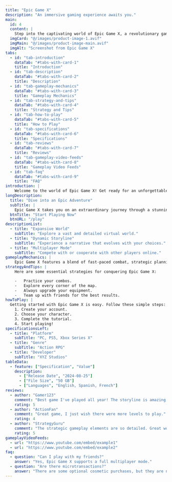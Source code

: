 ```yaml
---
title: "Epic Game X"
description: "An immersive gaming experience awaits you."
main:
  id: 4
  content: |
    Step into the captivating world of Epic Game X, a revolutionary gaming experience that blends action, strategy, and storytelling into a single compelling narrative.
  imgCard: "@/images/product-image-1.avif"
  imgMain: "@/images/product-image-main.avif"
  imgAlt: "Screenshot from Epic Game X"
tabs:
  - id: "tab-introduction"
    dataTab: "#tabs-with-card-1"
    title: "Introduction"
  - id: "tab-description"
    dataTab: "#tabs-with-card-2"
    title: "Description"
  - id: "tab-gameplay-mechanics"
    dataTab: "#tabs-with-card-3"
    title: "Gameplay Mechanics"
  - id: "tab-strategy-and-tips"
    dataTab: "#tabs-with-card-4"
    title: "Strategy and Tips"
  - id: "tab-how-to-play"
    dataTab: "#tabs-with-card-5"
    title: "How to Play"
  - id: "tab-specifications"
    dataTab: "#tabs-with-card-6"
    title: "Specifications"
  - id: "tab-reviews"
    dataTab: "#tabs-with-card-7"
    title: "Reviews"
  - id: "tab-gameplay-video-feeds"
    dataTab: "#tabs-with-card-8"
    title: "Gameplay Video Feeds"
  - id: "tab-faq"
    dataTab: "#tabs-with-card-9"
    title: "FAQ"
introduction: |
    Welcome to the world of Epic Game X! Get ready for an unforgettable adventure filled with challenges, exploration, and epic battles.
longDescription:
  title: "Dive into an Epic Adventure"
  subTitle: |
    Epic Game X takes you on an extraordinary journey through a stunning virtual world. With dynamic gameplay, compelling narrative, and unforgettable characters, every moment is a new adventure.
  btnTitle: "Start Playing Now"
  btnURL: "/play"
descriptionList:
  - title: "Expansive World"
    subTitle: "Explore a vast and detailed virtual world."
  - title: "Dynamic Storyline"
    subTitle: "Experience a narrative that evolves with your choices."
  - title: "Multiplayer Mode"
    subTitle: "Compete with or cooperate with other players online."
gameplayMechanics: |
    Epic Game X features a blend of fast-paced combat, strategic planning, and exploration. Master your abilities, collect powerful items, and unlock secret locations.
strategyAndTips: |
    Here are some essential strategies for conquering Epic Game X:

    -   Practice your combos.
    -   Explore every corner of the map.
    -   Always upgrade your equipment.
    -   Team up with friends for the best results.
howToPlay: |
  Getting started with Epic Game X is easy. Follow these simple steps:
    1. Create your account.
    2. Choose your character.
    3. Complete the tutorial.
    4. Start playing!
specificationsLeft:
  - title: "Platform"
    subTitle: "PC, PS5, Xbox Series X"
  - title: "Genre"
    subTitle: "Action RPG"
  - title: "Developer"
    subTitle: "XYZ Studios"
tableData:
  - feature: ["Specification", "Value"]
    description:
      - ["Release Date", "2024-08-25"]
      - ["File Size", "50 GB"]
      - ["Languages", "English, Spanish, French"]
reviews:
  - author: "Gamer123"
    comment: "Best game I've played all year! The storyline is amazing, and the gameplay is so addictive."
    rating: 5
  - author: "ActionFan"
    comment: "Great game, I just wish there were more levels to play."
    rating: 4
  - author: "StrategyGuru"
    comment: "The strategic gameplay elements are so detailed. Great work!"
    rating: 5
gameplayVideoFeeds:
  - url: "https://www.youtube.com/embed/example1"
  - url: "https://www.youtube.com/embed/example2"
faq:
  - question: "Can I play with my friends?"
    answer: "Yes, Epic Game X supports a full multiplayer mode."
  - question: "Are there microtransactions?"
    answer: "There are some optional cosmetic purchases, but they are not essential for game play."
---
```

